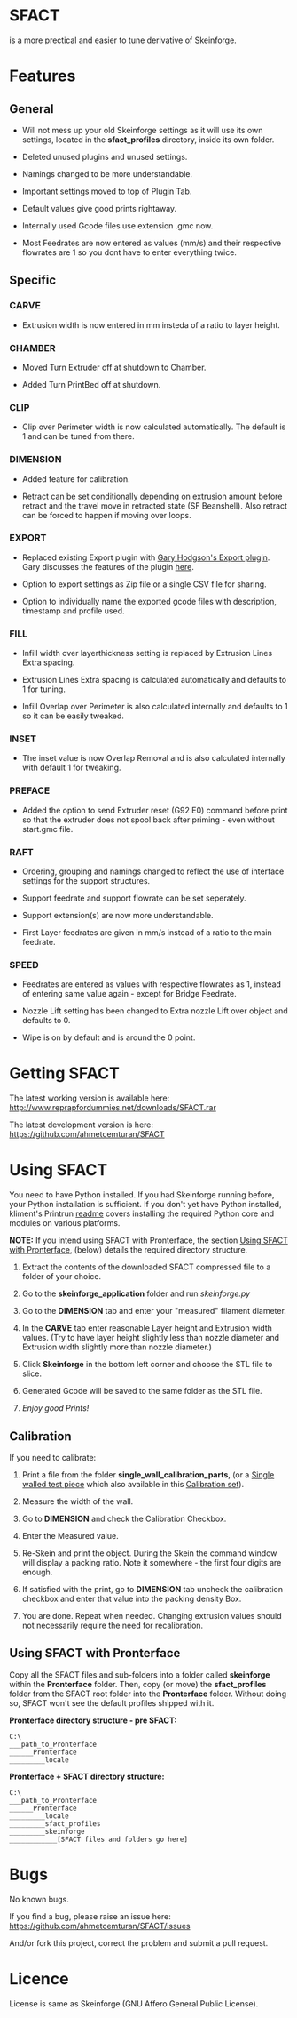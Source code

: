 SFACT
=
is a more prectical and easier to tune derivative of Skeinforge.  

# Features

## General

* Will not mess up your old Skeinforge settings as it will use its own settings, located in the **sfact_profiles** directory, inside its own folder.

* Deleted unused plugins and unused settings.

* Namings changed to be more understandable.

* Important settings moved to top of Plugin Tab.

* Default values give good prints rightaway.

* Internally used Gcode files use extension .gmc now.

* Most Feedrates are now entered as values (mm/s) and their respective flowrates are 1 so you dont have to enter everything twice.

## Specific
### CARVE

* Extrusion width is now entered in mm insteda of a ratio to layer height.

### CHAMBER

* Moved Turn Extruder off at shutdown to Chamber.

* Added Turn PrintBed off at shutdown.

### CLIP 

* Clip over Perimeter width is now calculated automatically.  The default is 1 and can be tuned from there.

### DIMENSION

* Added feature for calibration.

* Retract can be set conditionally depending on extrusion amount before retract and the travel move in retracted state (SF Beanshell).  Also retract can be forced to happen if moving over loops.

### EXPORT

* Replaced existing Export plugin with [Gary Hodgson's Export plugin](https://github.com/garyhodgson/skeinforge/blob/master/skeinforge_application/skeinforge_plugins/craft_plugins/export.py).
Gary discusses the features of the plugin [here](http://garyhodgson.com/reprap/2011/06/hacking-skeinforge-export-module/).  

* Option to export settings as Zip file or a single CSV file for sharing.

* Option to individually name the exported gcode files with description, timestamp and profile used.

### FILL

* Infill width over layerthickness setting is replaced by Extrusion Lines Extra spacing.

* Extrusion Lines Extra spacing is calculated automatically and defaults to 1 for tuning.

* Infill Overlap over Perimeter is also calculated internally and defaults to 1 so it can be easily tweaked.

### INSET

* The inset value is now Overlap Removal and is also calculated internally with default 1 for tweaking.

### PREFACE

* Added the option to send Extruder reset (G92 E0) command before print so that the extruder does not spool back after priming - even without start.gmc file.

### RAFT

* Ordering, grouping and namings changed to reflect the use of interface settings for the support structures.

* Support feedrate and support flowrate can be set seperately.

* Support extension(s) are now more understandable.

* First Layer feedrates are given in mm/s instead of a ratio to the main feedrate.

### SPEED

* Feedrates are entered as values with respective flowrates as 1, instead of entering same value again - except for Bridge Feedrate.

* Nozzle Lift setting has been changed to Extra nozzle Lift over object and defaults to 0.

* Wipe is on by default and is around the 0 point.


# Getting SFACT

The latest working version is available here:
http://www.reprapfordummies.net/downloads/SFACT.rar

The latest development version is here:
https://github.com/ahmetcemturan/SFACT


# Using SFACT

You need to have Python installed. If you had Skeinforge running before, your Python installation is sufficient. If you don't yet have Python installed, kliment's Printrun [readme](https://github.com/kliment/Printrun/blob/master/README.md) covers installing the required Python core and modules on various platforms.

**NOTE:** If you intend using SFACT with Pronterface, the section [Using SFACT with Pronterface](#uswp), (below) details the required directory structure.

1. Extract the contents of the downloaded SFACT compressed file to a folder of your choice.

2. Go to the **skeinforge_application** folder and run *skeinforge.py*

3. Go to the **DIMENSION** tab and enter your "measured" filament diameter.

4. In the **CARVE** tab enter reasonable Layer height and Extrusion width values. (Try to have layer height slightly less than nozzle diameter and Extrusion width slightly more than nozzle diameter.)

5. Click **Skeinforge** in the bottom left corner and choose the STL file to slice.

6. Generated Gcode will be saved to the same folder as the STL file.

7. *Enjoy good Prints!*

## Calibration

If you need to calibrate:

1. Print a file from the folder **single_wall_calibration_parts**, (or a [Single walled test piece](http://www.thingiverse.com/thing:1637) which also available in this [Calibration set](http://www.thingiverse.com/thing:2064)).

2. Measure the width of the wall.

3. Go to **DIMENSION** and check the Calibration Checkbox.

4. Enter the Measured value.

5. Re-Skein and print the object. During the Skein the command window will display a packing ratio.  Note it somewhere - the first four digits are enough.

6. If satisfied with the print, go to **DIMENSION** tab uncheck the calibration checkbox and enter that value into the packing density Box.

7. You are done.  Repeat when needed.  Changing extrusion values should not necessarily require the need for recalibration.

## Using SFACT with Pronterface

Copy all the SFACT files and sub-folders into a folder called **skeinforge** within the **Pronterface** folder.  Then, copy (or move) the **sfact_profiles** folder from the SFACT root folder into the **Pronterface** folder. Without doing so, SFACT won't see the default profiles shipped with it.

**Pronterface directory structure - pre SFACT:**

    C:\
    ___path_to_Pronterface
    ______Pronterface
    _________locale

**Pronterface + SFACT directory structure:**

    C:\
    ___path_to_Pronterface
    ______Pronterface
    _________locale
    _________sfact_profiles
    _________skeinforge
    ____________[SFACT files and folders go here]


# Bugs

No known bugs.

If you find a bug, please raise an issue here:
https://github.com/ahmetcemturan/SFACT/issues

And/or fork this project, correct the problem and submit a pull request.

# Licence

License is same as Skeinforge (GNU Affero General Public License).